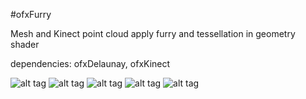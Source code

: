 #ofxFurry

Mesh and Kinect point cloud apply furry and tessellation in geometry shader

dependencies: ofxDelaunay, ofxKinect 

![alt tag](https://github.com/kashimAstro/ofxFurry/blob/master/1.png)
![alt tag](https://github.com/kashimAstro/ofxFurry/blob/master/2.png)
![alt tag](https://github.com/kashimAstro/ofxFurry/blob/master/3.png)
![alt tag](https://github.com/kashimAstro/ofxFurry/blob/master/4.png)
![alt tag](https://github.com/kashimAstro/ofxFurry/blob/master/5.png)
